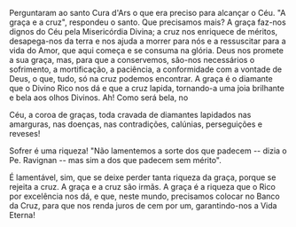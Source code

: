 Perguntaram ao santo Cura d'Ars o que era preciso para alcançar o Céu. "A graça e a cruz", respondeu o santo. Que precisamos mais? A graça faz-nos dignos do Céu pela Misericórdia Divina; a cruz nos enriquece de méritos, desapega-nos da terra e nos ajuda a morrer para nós e a ressuscitar para a vida do Amor, que aqui começa e se consuma na glória. Deus nos promete a sua graça, mas, para que a conservemos, são-nos necessários o sofrimento, a mortificação, a paciência, a conformidade com a vontade de Deus, o que, tudo, só na cruz podemos encontrar. A graça é o diamante que o Divino Rico nos dá e que a cruz lapida, tornando-a uma joia brilhante e bela aos olhos Divinos. Ah! Como será bela, no

Céu, a coroa de graças, toda cravada de diamantes lapidados nas amarguras, nas doenças, nas contradições, calúnias, perseguições e reveses!

Sofrer é uma riqueza! "Não lamentemos a sorte dos que padecem -- dizia o Pe. Ravignan -- mas sim a dos que padecem sem mérito".

É lamentável, sim, que se deixe perder tanta riqueza da graça, porque se rejeita a cruz. A graça e a cruz são irmãs. A graça é a riqueza que o Rico por excelência nos dá, e que, neste mundo, precisamos colocar no Banco da Cruz, para que nos renda juros de cem por um, garantindo-nos a Vida Eterna!